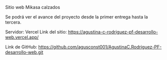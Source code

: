 Sitio web Mikasa calzados

Se podrá ver el avance del proyecto desde la primer entrega hasta la tercera. 

Servidor: Vercel
Link del sitio: https://agustina-c-rodriguez-pf-desarrollo-web.vercel.app/

Link de GitHub: https://github.com/agusconst001/AgustinaC.Rodriguez-PF-desarrollo-web.git
